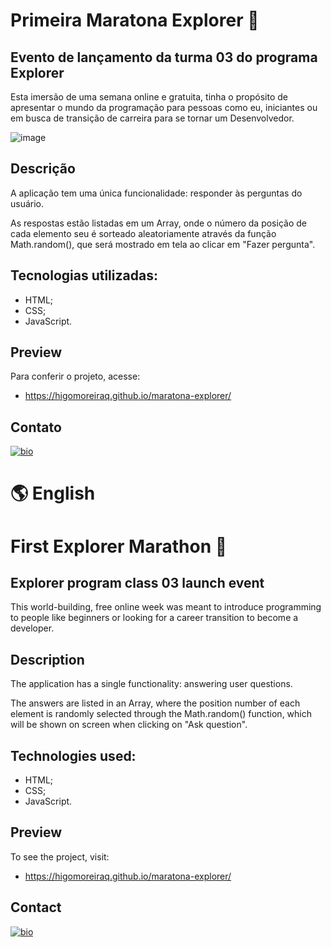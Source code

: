 # Primeira Maratona Explorer 🚀

## Evento de lançamento da turma 03 do programa Explorer

Esta imersão de uma semana online e gratuita, tinha o propósito de apresentar o mundo da programação para pessoas como eu,
iniciantes ou em busca de transição de carreira para se tornar um Desenvolvedor.

![image](https://user-images.githubusercontent.com/107502907/191514187-efa11c47-cfc2-4d8f-9ff3-ad175e397f16.png)


## Descrição

A aplicação tem uma única funcionalidade: responder às perguntas do usuário.

As respostas estão listadas em um Array, onde o número da posição de cada elemento seu é sorteado aleatoriamente através da função Math.random(),
que será mostrado em tela ao clicar em "Fazer pergunta".

## Tecnologias utilizadas:

- HTML;
- CSS;
- JavaScript.

## Preview

Para conferir o projeto, acesse:

- https://higomoreiraq.github.io/maratona-explorer/

## Contato

[![bio](https://img.shields.io/badge/bio_higomoreiraq-9572FC?style=for-the-badge&logo=ko-fi&logoColor=white)](https://higomoreiraq.github.io/Bio-Higo-Moreira/)


#
# 🌎 English



# First Explorer Marathon 🚀

## Explorer program class 03 launch event

This world-building, free online week was meant to introduce programming to people like
beginners or looking for a career transition to become a developer.

## Description

The application has a single functionality: answering user questions.

The answers are listed in an Array, where the position number of each element is randomly selected through the Math.random() function,
which will be shown on screen when clicking on "Ask question".

## Technologies used:

- HTML;
- CSS;
- JavaScript.

## Preview

To see the project, visit:

- https://higomoreiraq.github.io/maratona-explorer/

## Contact

[![bio](https://img.shields.io/badge/bio_higomoreiraq-9572FC?style=for-the-badge&logo=ko-fi&logoColor=white)](https://higomoreiraq.github.io/Bio-Higo-Moreira/)
